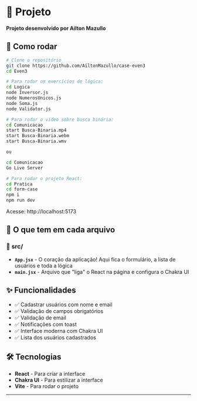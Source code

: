 # 📝 Projeto

**Projeto desenvolvido por Ailton Mazullo**

## 🚀 Como rodar

```bash
# Clone o repositório
git clone https://github.com/AiltonMazullo/case-even3
cd Even3

# Para rodar os exercícios de lógica:
cd Logica
node Inversor.js
node NumerosUnicos.js
node Soma.js
node Validator.js

# Para rodar o vídeo sobre busca binária:
cd Comunicacao
start Busca-Binaria.mp4
start Busca-Binaria.webm
start Busca-Binaria.wmv

ou 

cd Comunicacao
Go Live Server

# Para rodar o projeto React:
cd Pratica
cd form-case
npm i
npm run dev
```

Acesse: http://localhost:5173

## 📁 O que tem em cada arquivo

### 📂 **src/**
- **`App.jsx`** - O coração da aplicação! Aqui fica o formulário, a lista de usuários e toda a lógica
- **`main.jsx`** - Arquivo que "liga" o React na página e configura o Chakra UI

## ✨ Funcionalidades

- ✅ Cadastrar usuários com nome e email
- ✅ Validação de campos obrigatórios
- ✅ Validação de email
- ✅ Notificações com toast
- ✅ Interface moderna com Chakra UI
- ✅ Lista dos usuários cadastrados

## 🛠️ Tecnologias

- **React** - Para criar a interface
- **Chakra UI** - Para estilizar a interface
- **Vite** - Para rodar o projeto

---


